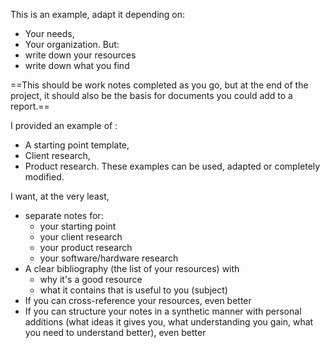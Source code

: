 This is an example, adapt it depending on:
- Your needs,
- Your organization.
But:
- write down your resources
- write down what you find

==This should be work notes completed as you go, but at the end of the project, it should also be the basis for documents you could add to a report.==


I provided an example of :
- A starting point template,
- Client research,
- Product research.
These examples can be used, adapted or completely modified.

I want, at the very least, 
- separate notes for:
	- your starting point
	- your client research
	- your product research
	- your software/hardware research
- A clear bibliography (the list of your resources) with
	- why it's a good resource
	- what it contains that is useful to you (subject)
- If you can cross-reference your resources, even better
- If you can structure your notes in a synthetic manner with personal additions (what ideas it gives you, what understanding you gain, what you need to understand better), even better

